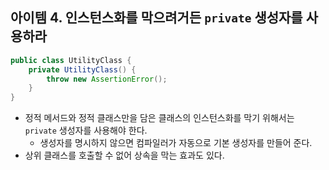 ## 아이템 4. 인스턴스화를 막으려거든 `private` 생성자를 사용하라

```java
public class UtilityClass {
    private UtilityClass() {
        throw new AssertionError();
    }
}
```

- 정적 메서드와 정적 클래스만을 담은 클래스의 인스턴스화를 막기 위해서는 `private` 생성자를 사용해야 한다.
  - 생성자를 명시하지 않으면 컴파일러가 자동으로 기본 생성자를 만들어 준다.
- 상위 클래스를 호출할 수 없어 상속을 막는 효과도 있다.
